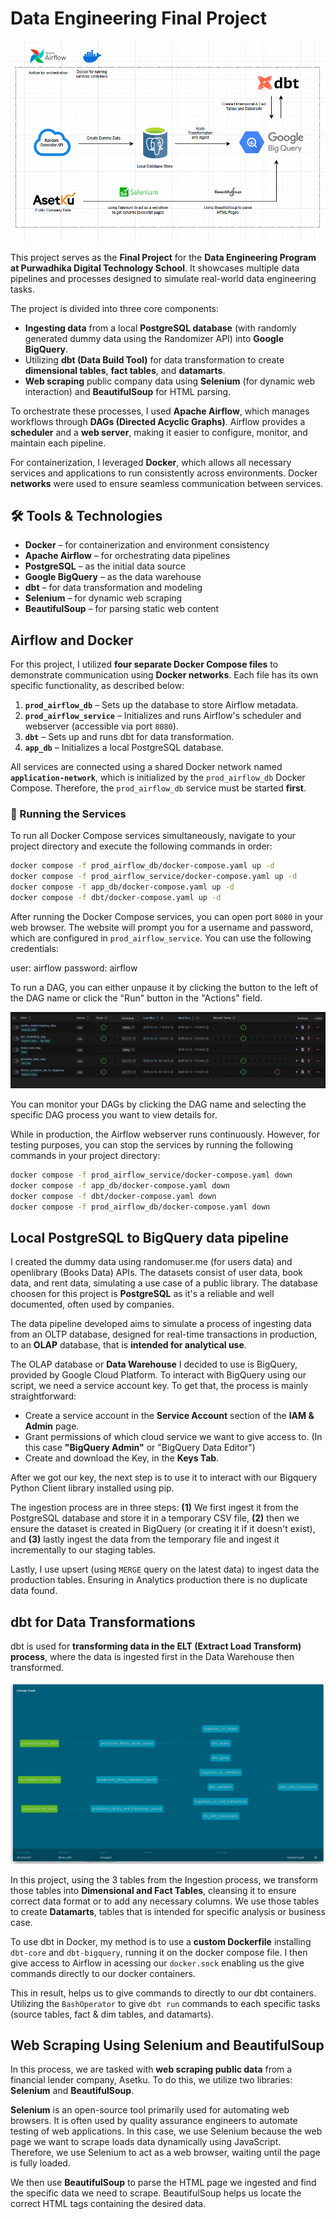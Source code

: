 # Data Engineering Final Project

<img src='assets/final_project_model.png' alt='final project model'>

This project serves as the **Final Project** for the **Data Engineering Program at Purwadhika Digital Technology School**. It showcases multiple data pipelines and processes designed to simulate real-world data engineering tasks.

The project is divided into three core components:

- **Ingesting data** from a local **PostgreSQL database** (with randomly generated dummy data using the Randomizer API) into **Google BigQuery**.
- Utilizing **dbt (Data Build Tool)** for data transformation to create **dimensional tables**, **fact tables**, and **datamarts**.
- **Web scraping** public company data using **Selenium** (for dynamic web interaction) and **BeautifulSoup** for HTML parsing.

To orchestrate these processes, I used **Apache Airflow**, which manages workflows through **DAGs (Directed Acyclic Graphs)**. Airflow provides a **scheduler** and a **web server**, making it easier to configure, monitor, and maintain each pipeline.

For containerization, I leveraged **Docker**, which allows all necessary services and applications to run consistently across environments. Docker **networks** were used to ensure seamless communication between services.

## 🛠 Tools & Technologies

- **Docker** – for containerization and environment consistency  
- **Apache Airflow** – for orchestrating data pipelines  
- **PostgreSQL** – as the initial data source  
- **Google BigQuery** – as the data warehouse  
- **dbt** – for data transformation and modeling  
- **Selenium** – for dynamic web scraping  
- **BeautifulSoup** – for parsing static web content

## Airflow and Docker

For this project, I utilized **four separate Docker Compose files** to demonstrate communication using **Docker networks**. Each file has its own specific functionality, as described below:

1. **`prod_airflow_db`** – Sets up the database to store Airflow metadata.  
2. **`prod_airflow_service`** – Initializes and runs Airflow's scheduler and webserver (accessible via port `8080`).  
3. **`dbt`** – Sets up and runs dbt for data transformation.  
4. **`app_db`** – Initializes a local PostgreSQL database.

All services are connected using a shared Docker network named **`application-network`**, which is initialized by the `prod_airflow_db` Docker Compose. Therefore, the `prod_airflow_db` service must be started **first**.

### 🔧 Running the Services

To run all Docker Compose services simultaneously, navigate to your project directory and execute the following commands in order:

```bash
docker compose -f prod_airflow_db/docker-compose.yaml up -d
docker compose -f prod_airflow_service/docker-compose.yaml up -d
docker compose -f app_db/docker-compose.yaml up -d
docker compose -f dbt/docker-compose.yaml up -d
```

After running the Docker Compose services, you can open port `8080` in your web browser. The website will prompt you for a username and password, which are configured in `prod_airflow_service`. You can use the following credentials:

user: airflow
password: airflow

To run a DAG, you can either unpause it by clicking the button to the left of the DAG name or click the "Run" button in the "Actions" field.

![DAG Button](assets/dag_button.png)

You can monitor your DAGs by clicking the DAG name and selecting the specific DAG process you want to view details for.

While in production, the Airflow webserver runs continuously. However, for testing purposes, you can stop the services by running the following commands in your project directory:

```bash
docker compose -f prod_airflow_service/docker-compose.yaml down
docker compose -f app_db/docker-compose.yaml down
docker compose -f dbt/docker-compose.yaml down
docker compose -f prod_airflow_db/docker-compose.yaml down
```

## Local PostgreSQL to BigQuery data pipeline

I created the dummy data using randomuser.me (for users data) and openlibrary (Books Data) APIs. The datasets consist of user data, book data, and rent data, simulating a use case of a public library. The database choosen for this project is **PostgreSQL** as it's a reliable and well documented, often used by companies.

The data pipeline developed aims to simulate a process of ingesting data from an OLTP database, designed for real-time transactions in production, to an **OLAP** database, that is **intended for analytical use**.

The OLAP database or **Data Warehouse** I decided to use is BigQuery, provided by Google Cloud Platform. To interact with BigQuery using our script, we need a service account key. To get that, the process is mainly straightforward:

- Create a service account in the **Service Account** section of the **IAM & Admin** page.
- Grant permissions of which cloud service we want to give access to. (In this case **"BigQuery Admin"** or "BigQuery Data Editor")
- Create and download the Key, in the **Keys Tab**.

After we got our key, the next step is to use it to interact with our Bigquery Python Client library installed using pip.

The ingestion process are in three steps: **(1)** We first ingest it from the PostgreSQL database and store it in a temporary CSV file, **(2)** then we ensure the dataset is created in BigQuery (or creating it if it doesn't exist), and **(3)** lastly ingest the data from the temporary file and ingest it incrementally to our staging tables.

Lastly, I use upsert (using `MERGE` query on the latest data) to ingest data the production tables. Ensuring in Analytics production there is no duplicate data found.

## dbt for Data Transformations

dbt is used for **transforming data in the ELT (Extract Load Transform) process**, where the data is ingested first in the Data Warehouse then transformed.

![dbt project overview](assets/dbt_linneage_path.png)

In this project, using the 3 tables from the Ingestion process, we transform those tables into **Dimensional and Fact Tables**, cleansing it to ensure correct data format or to add any necessary columns. We use those tables to create **Datamarts**, tables that is intended for specific analysis or business case.

To use dbt in Docker, my method is to use a **custom Dockerfile** installing `dbt-core` and `dbt-bigquery`, running it on the docker compose file. I then give access to Airflow in acessing our `docker.sock` enabling us the give commands directly to our docker containers. 

This in result, helps us to give commands to directly to our dbt containers. Utilizing the `BashOperator` to give `dbt run` commands to each specific tasks (source tables, fact & dim tables, and datamarts).

## Web Scraping Using Selenium and BeautifulSoup

In this process, we are tasked with **web scraping public data** from a financial lender company, Asetku. To do this, we utilize two libraries: **Selenium** and **BeautifulSoup**.

**Selenium** is an open-source tool primarily used for automating web browsers. It is often used by quality assurance engineers to automate testing of web applications. In this case, we use Selenium because the web page we want to scrape loads data dynamically using JavaScript. Therefore, we use Selenium to act as a web browser, waiting until the page is fully loaded.

We then use **BeautifulSoup** to parse the HTML page we ingested and find the specific data we need to scrape. BeautifulSoup helps us locate the correct HTML tags containing the desired data.